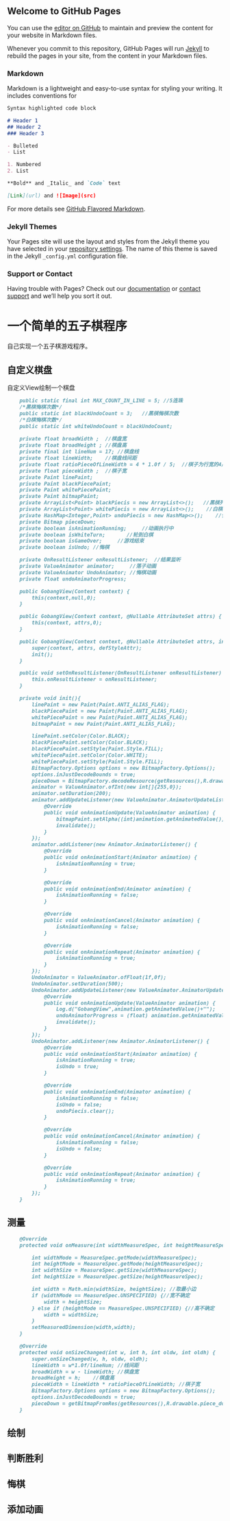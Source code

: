 ## Welcome to GitHub Pages

You can use the [editor on GitHub](https://github.com/rui157953/ryan-blog/edit/master/README.md) to maintain and preview the content for your website in Markdown files.

Whenever you commit to this repository, GitHub Pages will run [Jekyll](https://jekyllrb.com/) to rebuild the pages in your site, from the content in your Markdown files.

### Markdown

Markdown is a lightweight and easy-to-use syntax for styling your writing. It includes conventions for

```markdown
Syntax highlighted code block

# Header 1
## Header 2
### Header 3

- Bulleted
- List

1. Numbered
2. List

**Bold** and _Italic_ and `Code` text

[Link](url) and ![Image](src)
```

For more details see [GitHub Flavored Markdown](https://guides.github.com/features/mastering-markdown/).

### Jekyll Themes

Your Pages site will use the layout and styles from the Jekyll theme you have selected in your [repository settings](https://github.com/rui157953/ryan-blog/settings). The name of this theme is saved in the Jekyll `_config.yml` configuration file.

### Support or Contact

Having trouble with Pages? Check out our [documentation](https://help.github.com/categories/github-pages-basics/) or [contact support](https://github.com/contact) and we’ll help you sort it out.

# 一个简单的五子棋程序
自己实现一个五子棋游戏程序。
## 自定义棋盘
自定义View绘制一个棋盘
```markdown
    public static final int MAX_COUNT_IN_LINE = 5; //5连珠
    /*黑棋悔棋次数*/
    public static int blackUndoCount = 3;   //黑棋悔棋次数
    /*白棋悔棋次数*/
    public static int whiteUndoCount = blackUndoCount;
    
    private float broadWidth ;  //棋盘宽
    private float broadHeight ; //棋盘高
    private final int lineNum = 17; //棋盘线
    private float lineWidth;    //棋盘线间距
    private float ratioPieceOfLineWidth = 4 * 1.0f / 5;  //棋子为行宽的4/5；
    private float pieceWidth ;  //棋子宽
    private Paint linePaint;    
    private Paint blackPiecePaint;
    private Paint whitePiecePaint;
    private Paint bitmapPaint;
    private ArrayList<Point> blackPiecis = new ArrayList<>();   //黑棋列表
    private ArrayList<Point> whitePiecis = new ArrayList<>();    //白棋列表
    private HashMap<Integer,Point> undoPiecis = new HashMap<>();    //悔棋列表
    private Bitmap pieceDown;
    private boolean isAnimationRunning;     //动画执行中
    private boolean isWhiteTurn;       //轮到白棋
    private boolean isGameOver;     //游戏结束
    private boolean isUndo; //悔棋

    private OnResultListener onResultListener;  //结果监听
    private ValueAnimator animator;     //落子动画
    private ValueAnimator UndoAnimator; //悔棋动画
    private float undoAnimatorProgress; 

    public GobangView(Context context) {
        this(context,null,0);
    }

    public GobangView(Context context, @Nullable AttributeSet attrs) {
        this(context, attrs,0);
    }

    public GobangView(Context context, @Nullable AttributeSet attrs, int defStyleAttr) {
        super(context, attrs, defStyleAttr);
        init();
    }

    public void setOnResultListener(OnResultListener onResultListener) {
        this.onResultListener = onResultListener;
    }

    private void init(){
        linePaint = new Paint(Paint.ANTI_ALIAS_FLAG);
        blackPiecePaint = new Paint(Paint.ANTI_ALIAS_FLAG);
        whitePiecePaint = new Paint(Paint.ANTI_ALIAS_FLAG);
        bitmapPaint = new Paint(Paint.ANTI_ALIAS_FLAG);

        linePaint.setColor(Color.BLACK);
        blackPiecePaint.setColor(Color.BLACK);
        blackPiecePaint.setStyle(Paint.Style.FILL);
        whitePiecePaint.setColor(Color.WHITE);
        whitePiecePaint.setStyle(Paint.Style.FILL);
        BitmapFactory.Options options = new BitmapFactory.Options();
        options.inJustDecodeBounds = true;
        pieceDown = BitmapFactory.decodeResource(getResources(),R.drawable.piece_down,options);
        animator = ValueAnimator.ofInt(new int[]{255,0});
        animator.setDuration(200);
        animator.addUpdateListener(new ValueAnimator.AnimatorUpdateListener() {
            @Override
            public void onAnimationUpdate(ValueAnimator animation) {
                bitmapPaint.setAlpha((int)animation.getAnimatedValue());
                invalidate();
            }
        });
        animator.addListener(new Animator.AnimatorListener() {
            @Override
            public void onAnimationStart(Animator animation) {
                isAnimationRunning = true;
            }

            @Override
            public void onAnimationEnd(Animator animation) {
                isAnimationRunning = false;
            }

            @Override
            public void onAnimationCancel(Animator animation) {
                isAnimationRunning = false;
            }

            @Override
            public void onAnimationRepeat(Animator animation) {
                isAnimationRunning = true;
            }
        });
        UndoAnimator = ValueAnimator.ofFloat(1f,0f);
        UndoAnimator.setDuration(500);
        UndoAnimator.addUpdateListener(new ValueAnimator.AnimatorUpdateListener() {
            @Override
            public void onAnimationUpdate(ValueAnimator animation) {
                Log.d("GobangView",animation.getAnimatedValue()+"");
                undoAnimatorProgress = (float) animation.getAnimatedValue();
                invalidate();
            }
        });
        UndoAnimator.addListener(new Animator.AnimatorListener() {
            @Override
            public void onAnimationStart(Animator animation) {
                isAnimationRunning = true;
                isUndo = true;
            }

            @Override
            public void onAnimationEnd(Animator animation) {
                isAnimationRunning = false;
                isUndo = false;
                undoPiecis.clear();
            }

            @Override
            public void onAnimationCancel(Animator animation) {
                isAnimationRunning = false;
                isUndo = false;
            }

            @Override
            public void onAnimationRepeat(Animator animation) {
                isAnimationRunning = true;
            }
        });
    } 
```
## 测量
```markdown
    @Override
    protected void onMeasure(int widthMeasureSpec, int heightMeasureSpec) {

        int widthMode = MeasureSpec.getMode(widthMeasureSpec);
        int heightMode = MeasureSpec.getMode(heightMeasureSpec);
        int widthSize = MeasureSpec.getSize(widthMeasureSpec);
        int heightSize = MeasureSpec.getSize(heightMeasureSpec);

        int width = Math.min(widthSize, heightSize); //取最小边
        if (widthMode == MeasureSpec.UNSPECIFIED) {//宽不确定
            width = heightSize;
        } else if (heightMode == MeasureSpec.UNSPECIFIED) {//高不确定
            width = widthSize;
        }
        setMeasuredDimension(width,width);
    }

    @Override
    protected void onSizeChanged(int w, int h, int oldw, int oldh) {
        super.onSizeChanged(w, h, oldw, oldh);
        lineWidth = w*1.0f/lineNum; //线间距
        broadWidth = w - lineWidth; //棋盘宽
        broadHeight = h;    //棋盘高
        pieceWidth = lineWidth * ratioPieceOfLineWidth; //棋子宽
        BitmapFactory.Options options = new BitmapFactory.Options();
        options.inJustDecodeBounds = true;
        pieceDown = getBitmapFromRes(getResources(),R.drawable.piece_down,Math.round(lineWidth*2),Math.round(lineWidth*2)); //落子效果图片
    }
```
## 绘制
## 判断胜利
## 悔棋
## 添加动画


